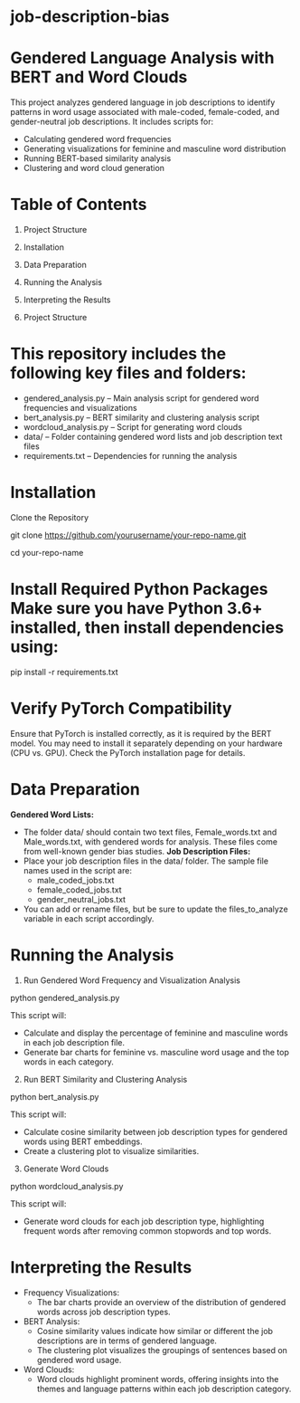 # job-description-bias
# Gendered Language Analysis with BERT and Word Clouds
This project analyzes gendered language in job descriptions to identify patterns in word usage associated with male-coded, female-coded, and gender-neutral job descriptions. It includes scripts for:

* Calculating gendered word frequencies
* Generating visualizations for feminine and masculine word distribution
* Running BERT-based similarity analysis
* Clustering and word cloud generation


# Table of Contents
1. Project Structure

2. Installation

3. Data Preparation

4. Running the Analysis

5. Interpreting the Results

6. Project Structure

# This repository includes the following key files and folders:

* gendered_analysis.py – Main analysis script for gendered word frequencies and visualizations
* bert_analysis.py – BERT similarity and clustering analysis script
* wordcloud_analysis.py – Script for generating word clouds
* data/ – Folder containing gendered word lists and job description text files
* requirements.txt – Dependencies for running the analysis

# Installation
Clone the Repository

git clone https://github.com/yourusername/your-repo-name.git

cd your-repo-name

# Install Required Python Packages Make sure you have Python 3.6+ installed, then install dependencies using:

pip install -r requirements.txt

# Verify PyTorch Compatibility 
Ensure that PyTorch is installed correctly, as it is required by the BERT model. You may need to install it separately depending on your hardware (CPU vs. GPU). Check the PyTorch installation page for details.

# Data Preparation
**Gendered Word Lists:**
- The folder data/ should contain two text files, Female_words.txt and Male_words.txt, with gendered words for analysis. These files come from well-known gender bias studies.
**Job Description Files:**
- Place your job description files in the data/ folder. The sample file names used in the script are:
  - male_coded_jobs.txt
  - female_coded_jobs.txt
  - gender_neutral_jobs.txt
- You can add or rename files, but be sure to update the files_to_analyze variable in each script accordingly.

# Running the Analysis
1. Run Gendered Word Frequency and Visualization Analysis

python gendered_analysis.py

This script will:

* Calculate and display the percentage of feminine and masculine words in each job description file.
* Generate bar charts for feminine vs. masculine word usage and the top words in each category.

2. Run BERT Similarity and Clustering Analysis

python bert_analysis.py

This script will:

* Calculate cosine similarity between job description types for gendered words using BERT embeddings.
* Create a clustering plot to visualize similarities.

3. Generate Word Clouds

python wordcloud_analysis.py

This script will:

* Generate word clouds for each job description type, highlighting frequent words after removing common stopwords and top words.

# Interpreting the Results
* Frequency Visualizations:
  - The bar charts provide an overview of the distribution of gendered words across job description types.
* BERT Analysis:
  - Cosine similarity values indicate how similar or different the job descriptions are in terms of gendered language.
  - The clustering plot visualizes the groupings of sentences based on gendered word usage.
* Word Clouds:
  - Word clouds highlight prominent words, offering insights into the themes and language patterns within each job description category.

